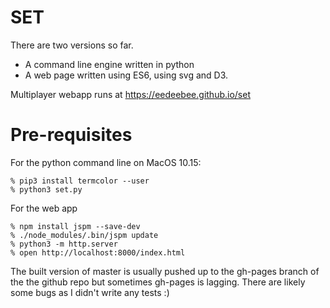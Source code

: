 # SET

There are two versions so far.  

- A command line engine written in python
- A web page written using ES6, using svg and D3.

Multiplayer webapp runs at https://eedeebee.github.io/set

# Pre-requisites

For the python command line on MacOS 10.15:

    % pip3 install termcolor --user
    % python3 set.py

For the web app

    % npm install jspm --save-dev
    % ./node_modules/.bin/jspm update
    % python3 -m http.server
    % open http://localhost:8000/index.html

The built version of master is usually pushed up to the gh-pages branch of the the github repo but sometimes gh-pages is lagging.  There are likely some bugs as I didn't write any tests :)


